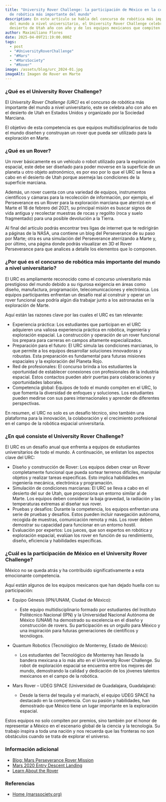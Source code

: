 ```yaml
---
title: "University Rover Challenge: la participación de México en la competencia
  de robótica más importante del mundo"
description: En este artículo se habla del concurso de robótica más importante
  del mundo a nivel universitario, el University Rover Challenge celebrado en el
  desierto de Utah año con año y de los equipos mexicanos que compiten en este
author: Maximiliano Flores
date: 2025-04-09T21:19:00.000Z
tags:
  - post
  - "#UniversityRoverChallenge"
  - "#Mars"
  - "#MarsSociety"
  - "#Rover"
image: /assets/blog/urc_2024-01.jpg
imageAlt: Imagen de Rover en Marte
---
```

### ¿Qué es el University Rover Challenge?

El *University Rover Challenge (URC)* es el concurso de robótica más importante del mundo a nivel universitario, este se celebra año con año en el desierto de Utah en Estados Unidos y organizado por la Sociedad Marciana.

El objetivo de esta competencia es que equipos multidisciplinarios de todo el mundo diseñen y construyan un rover que pueda ser utilizado para la exploración en Marte.

### ¿Qué es un Rover?

Un rover básicamente es un vehículo o robot utilizado para la exploración espacial, este debe ser diseñado para poder moverse en la superficie de un planeta u otro objeto astronómico, es por eso por lo que el URC se lleva a cabo en el desierto de Utah porque asemeja las condiciones de la superficie marciana.

Además, un rover cuenta con una variedad de equipos, instrumentos científicos y cámaras para la recolección de información, por ejemplo, el Perseverance es un Rover para la exploración marciana que aterrizó en el Marte el 18 de febrero del 2021, su principal misión es buscar signos de vida antigua y recolectar muestras de rocas y regolito (roca y suelo fragmentado) para una posible devolución a la Tierra.

Al final del artículo podrás encontrar tres ligas de internet que te redirigirán a páginas de la NASA, una contiene un blog del Perseverance de su paso por Marte; otra es una simulación del Perseverance aterrizando a Marte y, por último, una página donde podrás visualizar en 3D el Rover Perseverance para que analices a detalle los elementos que lo componen.

### ¿Por qué es el concurso de robótica más importante del mundo a nivel universitario?

El URC es ampliamente reconocido como el concurso universitario más prestigioso del mundo debido a su rigurosa exigencia en áreas como diseño, manufactura, programación, telecomunicaciones y electrónica. Los equipos participantes enfrentan un desafío real al construir y operar un rover funcional que podría algún día trabajar junto a los astronautas en la exploración de Marte.

Aquí están las razones clave por las cuales el URC es tan relevante:

* Experiencia práctica: Los estudiantes que participan en el URC adquieren una valiosa experiencia práctica en robótica, ingeniería y exploración espacial. La construcción y operación de un rover funcional los prepara para carreras en campos altamente especializados.
* Preparación para el futuro: El URC simula las condiciones marcianas, lo que permite a los equipos desarrollar soluciones innovadoras y robustas. Esta preparación es fundamental para futuras misiones espaciales y la exploración del Planeta Rojo.
* Red de profesionales: El concurso brinda a los estudiantes la oportunidad de establecer conexiones con profesionales de la industria espacial. Estos contactos pueden abrir puertas para colaboraciones y oportunidades laborales.
* Competencia global: Equipos de todo el mundo compiten en el URC, lo que fomenta la diversidad de enfoques y soluciones. Los estudiantes pueden medirse con sus pares internacionales y aprender de diferentes perspectivas.

En resumen, el URC no solo es un desafío técnico, sino también una plataforma para la innovación, la colaboración y el crecimiento profesional en el campo de la robótica espacial universitaria.

### ¿En qué consiste el University Rover Challenge?

El URC es un desafío anual que enfrenta a equipos de estudiantes universitarios de todo el mundo. A continuación, se enlistan los aspectos clave del URC:

* Diseño y construcción de Rover: Los equipos deben crear un Rover completamente funcional que pueda sortear terrenos difíciles, manipular objetos y realizar tareas específicas. Esto implica habilidades en ingeniería mecánica, electrónica y programación.
* Simulación de condiciones marcianas: El URC se lleva a cabo en el desierto del sur de Utah, que proporciona un entorno similar al de Marte. Los equipos deben considerar la baja gravedad, la radiación y las temperaturas extremas al diseñar sus rover.
* Pruebas y desafíos: Durante la competencia, los equipos enfrentan una serie de pruebas y desafíos. Estos pueden incluir navegación autónoma, recogida de muestras, comunicación remota y más. Los rover deben demostrar su capacidad para funcionar en un entorno hostil.
* Evaluación por expertos: Los jueces, que son expertos en robótica y exploración espacial, evalúan los rover en función de su rendimiento, diseño, eficiencia y habilidades específicas.

### ¿Cuál es la participación de México en el University Rover Challenge?

México no se queda atrás y ha contribuido significativamente a esta emocionante competencia.

Aquí están algunos de los equipos mexicanos que han dejado huella con su participación:

* Equipo Génesis (IPN/UNAM, Ciudad de México):

  * Este equipo multidisciplinario formado por estudiantes del Instituto Politécnico Nacional (IPN) y la Universidad Nacional Autónoma de México (UNAM) ha demostrado su excelencia en el diseño y construcción de rovers. Su participación es un orgullo para México y una inspiración para futuras generaciones de científicos y tecnólogos.
* Quantum Robotics (Tecnológico de Monterrey, Estado de México):

  * Los estudiantes del Tecnológico de Monterrey han llevado la bandera mexicana a lo más alto en el University Rover Challenge. Su robot de exploración espacial se encuentra entre los mejores del mundo, demostrando la calidad y dedicación de los jóvenes talentos mexicanos en el campo de la robótica.
* Mars Rover – UDEG SPACE (Universidad de Guadalajara, Guadalajara):

  * Desde la tierra del tequila y el mariachi, el equipo UDEG SPACE ha destacado en la competencia. Con su pasión y habilidades, han demostrado que México tiene un lugar importante en la exploración espacial.

Estos equipos no solo compiten por premios, sino también por el honor de representar a México en el escenario global de la ciencia y la tecnología. Su trabajo inspira a toda una nación y nos recuerda que las fronteras no son obstáculos cuando se trata de explorar el universo.

### Información adicional

* [Blog: Mars Perseverance Rover Mission](https://mars.nasa.gov/mars2020/mission/status/)
* [Mars 2020 Entry Descent Landing](https://eyes.nasa.gov/apps/mars2020/#/home)[](https://eyes.nasa.gov/apps/mars2020/#/home)
* [Learn About the Rover](https://mars.nasa.gov/mars2020/spacecraft/rover/)[](https://mars.nasa.gov/mars2020/mission/status/)[](https://eyes.nasa.gov/apps/mars2020/#/home)

### Referencias

* [Home (marssociety.org)](https://urc.marssociety.org/home)

